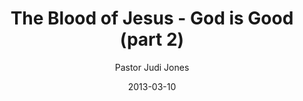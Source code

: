 ---
lunr: "true"
title: "The Blood of Jesus - God is Good (part 2)"
author: "Pastor Judi Jones"
postDate: "03-10-2013"
date: 2013-03-10
category: "sermons"
slug: "2013/03/03102013_ffc"
icon: microphone
audioLink: "03102013_ffc"
tags: [the blood of jesus, god is good]
mp3: "03102013_ffc/03102013.mp3"
ogg: "03102013_ffc/03102013.ogg"
linkurl: "https://archive.org/download/03102013_ffc/03102013_ffc_files.xml"
ipath: "https://archive.org/download/03102013_ffc/03102013.mp3"
layout: sermon.html
---